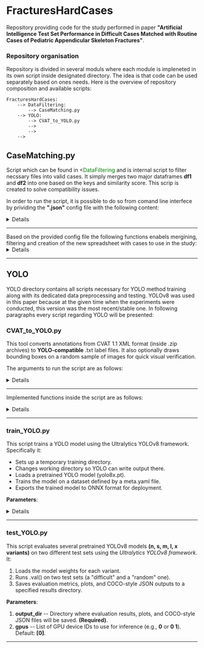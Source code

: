 # FracturesHardCases

Repository providing code for the study performed in paper <b>"Artificial Intelligence Test Set Performance in Difficult Cases Matched with Routine Cases of Pediatric Appendicular Skeleton Fractures"</b>.

### Repository organisation

Repository is divided in several moduls where each module is impleneted in its own script inside designated directory. The idea is that code can be used separately based on ones needs. Here is the overview of repository composition and available scripts:

```
FracturesHardCases:
    --> DataFiltering:
        --> CaseMatching.py
    --> YOLO:
        --> CVAT_to_YOLO.py
        -->
        -->
    -->
```

## CaseMatching.py

Script which can be found in <<span style="color:green">DataFiltering</span> and is internal script to filter necssary files into valid cases. It simply merges two major dataframes <b>df1</b> and <b>df2</b> into one based on the keys and similarity score. This scrip is created to solve compatibility issues.

In order to run the script, it is possible to do so from comand line interfece by prividing the <b>".json"</b> config file with the following content:
<details>
<ul>
<li><b>spreadsheet</b> --  Full path to the Excel or CSV file containing the dataset.</li>
<li><b>sheet</b> -- Name of the sheet to be read (used only for Excel files).</li>
<li><b>columns</b> -- List of columns to load from the spreadsheet.</li>
<li><b>csv_delimiter</b> -- Delimiter used if the file is in CSV format (default is comma).</li>
<li><b>match_column</b> -- Column used as the identifier for matching (must exist in both filtered DataFrames).</li>
<li><b>match_paramerers</b> -- List of parameters (column names) used to compute similarity between rows.</li>
<li><b>match_threshold</b> -- Minimum similarity score (0–1) required to consider two rows as a match.</li>
<li><b>filters_df1</b> -- Filters to apply to the first copy of the DataFrame (e.g., keep only rows where test300 == 1.0).</li>
<li><b>filters_df2</b> -- Filters to apply to the second copy of the DataFrame (e.g., keep only rows where rel_pathol == 0.0 and include == 1.0).
</li>
<li><b>outputfile</b> -- Full path to the Excel file where the matched results will be saved.</li>
<li><b>verbose</b> -- Whether to print the resulting matched DataFrame to the console (true = print, false = silent).
}</li>
</ul>
</details>
<hr>
Based on the provided config file the following functions enabels mergining, filtering and creation of the new spreadsheet with cases to use in the study:
<details>
<ul>
<hr>
<li><b>main</b> -- The core function of the script. Executes the full matching process:
    <ol>
    <li>Loads the dataset.</li>
    <li>Applies filtering rules to produce two DataFrames.</li>
    <li>Computes similarity scores between rows.</li>
    <li>Selects best matches based on a threshold.</li>
    <li>Saves the final results to an Excel file.</li>
    </ol>
    <b>Parameters</b>:
        <ol>
        <li><b>config_path</b> -- Path to the JSON configuration file specifying all operational parameters.</li>
        </ol>
    <b>Side effects</b>:
    <ol>
    <li>Writes the result to an output Excel file.</li>
    <li>Prints results to console if verbose is enabled.</li>
    </ol>
</li>
<hr>
<li><b>read_spreadsheet_to_df</b> -- Reads data from an Excel or CSV file into a pandas DataFrame, selecting only the specified columns.
<b>Parameters</b>:
    <ol>
    <li><b>xlsx</b>-- Path to the input file (either .xlsx or .csv).</li>
    <li><b>sheet</b>-- Sheet name to read (only used if Excel file).</li>
    <li><b>cols</b>-- List of column names to import.</li>
    <li><b>csv_delimiter</b> -- Delimiter character for CSV files (default is comma).</li>
    </ol>
<b>Returns</b>:
    <ol>
    <li>A DataFrame with the specified columns and normalized column names (lowercase).</li>
    </ol>
</li>
<hr>
<li><b>similarity</b> -- Computes a similarity score between two values. Supports both strings and numbers.

<b>Parameters</b>:
    <ol>
    <li><b>param1, param2</b> -- The two values to compare (either string or numeric).</li>
    </ol>
<b>Returns</b>:
    <ol>
    <li>A float score between 0 and 1, where 1 indicates a perfect match.</li>
    </ol>
<hr>
</li>

<li><b>similarity_score</b> -- Calculates the average similarity score across multiple columns (features) for two rows.
<b>Parameters</b>:
    <ol>
    <li><b>row1, row2</b> -- pandas Series objects representing rows to compare.</li>
    <li><b>parameters</b> -- List of column names to be used in the similarity computation.</li>
    </ol>

<b>Returns</b>:
    <ol>
    <li>A float representing the mean similarity across all selected parameters.</li>
    </ol>
<hr>
</li>
</ul>
</details>
<hr>

## YOLO

YOLO directory contains all scripts necessary for YOLO method training along with its dedicated data preprocessing and testing. YOLOv8 was used in this paper because at the given time when the experiments were conducted, this version was the most recent/stable one. In following paragraphs every script regarding YOLO will be presented:

### CVAT_to_YOLO.py

This tool converts annotations from CVAT 1.1 XML format (inside .zip archives) to <b>YOLO-compatible</b> .txt label files. It also optionally draws bounding boxes on a random sample of images for quick visual verification.

The arguments to run the script are as follows:
<details>
<ul>
<li><b>zips_dir</b> -- Directory containing .zip files exported from CVAT.</li>
<li><b>images_dir</b> -- Directory containing the corresponding original images</li>
<li><b>output_dir</b> -- Directory where YOLO .txt files and verification images will be saved.</li>
<li><b>target_label</b> -- Label name to extract from CVAT annotations (default: fracture).</li>
<li><b>sample_size</b> -- Number of random images to generate with drawn bounding boxes (default: 10).</li>
</ul>
</details>

<hr>

Implemented functions inside the script are as follows:
<details>
<ul>
<li><b>main</b> -- Parses command-line arguments using argparse, then calls process_cvat_zips() with the provided input/output paths and parameters.
</li>
<hr>
<li><b>process_cvat_zips(zips_dir, images_dir, output_dir, target_label="fracture", sample_size=10)</b> -- The core function which solves the following tasks:
<ol>
<li>Parses all <i>.zip</i> files in zips_dir that contain <i>annotations.xml.</i></li>
<li>Extracts bounding boxes with <i>label == target_label.</i></li>
<li>Converts them to <i>YOLO format</i> and writes <i>.txt</i> files to <b>output_dir.</b></li>
<li>Optionally draws bounding boxes on a random subset of images (<i>sample_size</i>) and saves them for verification.</li>
</ol>

<b>Parameters</b>:
<ol>
<li><b>zips_dir</b> -- Directory containing ZIP files from CVAT.</li>
<li><b>images_dir</b> -- Directory containing original image files.</li>
<li><b>output_dir</b> -- Where to save the YOLO labels and sample images.</li>
<li><b>target_label</b> -- The class label to convert (default: <i>"fracture"</i>).</li>
<li><b>sample_size</b> -- Number of random images to use for box visualization.</li>
</ol>
<hr>
<li><b>find_image_file(img_name, images_dir)</b> -- Finds the corresponding image file in the given directory <i>images_dir</i>, using the base name (<i>stem</i>) of the image filename (ignores the extension).

<b>Returns</b>:
<ol>
<li>A <b>Path</b> to the image file if found.</li>
</ol> 
<hr>
<li><b>convert_box_to_yolo(xmin, ymin, xmax, ymax, img_w, img_h)</b> -- Converts bounding box coordinates from absolute pixel values <i>(xmin, ymin, xmax, ymax)</i> to YOLO format: <i>(x_center, y_center, width, height) — all normalized to [0, 1] using the image's width and height.</i>

<b>Returns</b>:
<ol>
<li>A tuple of four floats (YOLO-format coordinates).</li>
</ol>
</li>
<hr>
</li>
</ul>
</details>
<hr>

### train_YOLO.py
This script trains a YOLO model using the Ultralytics YOLOv8 framework. Specifically it:

<ul>
<li>Sets up a temporary training directory.</li>
<li>Changes working directory so YOLO can write output there.</li>
<li>Loads a pretrained YOLO model (yolo8x.pt).</li>
<li>Trains the model on a dataset defined by a meta.yaml file.</li>
<li>Exports the trained model to ONNX format for deployment.</li>
</ul>

<b>Parameters</b>:
<details>
<ol>
  <li><b>temp_dir</b> -- Path to a temporary directory where training outputs (runs, weights, logs) will be saved. <b>(Required)</b></li>
  <li><b>data_yaml</b> -- Path to the YOLO dataset YAML file (e.g., <b>meta.yaml</b>) that defines your training/validation sets and class names. <b>(Required)</b></li>
  <li><b>model_weights</b> -- Path to the pretrained YOLO model weights to start from (default: <b>yolo8x.pt</b>).</li>
  <li><b>epochs</b> -- Number of training epochs (default: <b>100</b>).</li>
  <li><b>imgsz</b> -- Input image size for training (default: <b>640</b>).</li>
  <li><b>batch</b> -- Batch size for training (default: <b>32</b>).</li>
  <li><b>device</b> -- List of GPU device IDs to use (e.g., <b>0</b>, <b>0 1</b>) (default: <b>[0]</b>).</li>
  <li><b>workers</b> -- Number of worker processes for data loading (default: <b>2</b>).</li>
</ol>
</details>
<hr>

### test_YOLO.py

This script evaluates several pretrained YOLOv8 models <b>(n, s, m, l, x variants)</b> on two different test sets using the <i>Ultralytics YOLOv8 framework</i>. It:
<ol>
<li>Loads the model weights for each variant.</li>
<li>Runs .val() on two test sets (a "difficult" and a "random" one).</li>
<li>Saves evaluation metrics, plots, and COCO-style JSON outputs to a specified results directory.</li>
</ol>
    
<b>Parameters</b>:
<ol>
  <li><b>output_dir</b> -- Directory where evaluation results, plots, and COCO-style JSON files will be saved. <b>(Required)</b>.</li>
  <li><b>gpus</b> -- List of GPU device IDs to use for inference (e.g., <b>0</b> or <b>0 1</b>). Default: <b>[0]</b>.</li>
</ol>
<hr>



    

    

    

